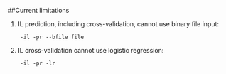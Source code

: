 ##Current limitations

1. IL prediction, including cross-validation, cannot use binary file input:

```
    -il -pr --bfile file
```

2. IL cross-validation cannot use logistic regression:
```
    -il -pr -lr
```
